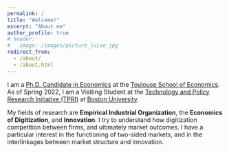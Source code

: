 ```yaml
---
permalink: /
title: "Welcome!"
excerpt: "About me"
author_profile: true
# header:
#   image: /images/picture_luise.jpg 
redirect_from: 
  - /about/
  - /about.html
---
```



I am a [Ph.D. Candidate in Economics](https://www.tse-fr.eu/people/luise-eisfeld) at the [Toulouse School of Economics](https://www.tse-fr.eu). As of Spring 2022, I am a Visiting Student at the [Technology and Policy Research Initiative (TPRI)](https://sites.bu.edu/tpri/) at [Boston University](https://www.bu.edu).

My fields of research are **Empirical Industrial Organization**, the **Economics of Digitization**, and **Innovation**. I try to understand how digitization competition between firms, and ultimately market outcomes. I have a particular interest in the functioning of two-sided markets, and in the interlinkages between market structure and innovation.


